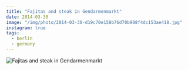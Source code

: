 ```yaml
---
title: "Fajitas and steak in Gendarmenmarkt"
date: 2014-03-30
image: "/img/photo/2014-03-30-d19c70e158b76d70b908f4dc153ae418.jpg"
instagram: true
tags:
  - berlin
  - germany
---
```


![Fajitas and steak in Gendarmenmarkt](/img/photo/2014-03-30-d19c70e158b76d70b908f4dc153ae418.jpg)
